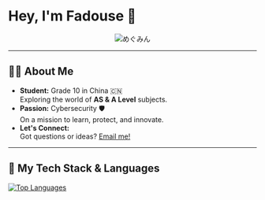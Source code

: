 # Hey, I'm Fadouse 👋

<p align="center">
  <img src="https://media1.tenor.com/m/hAU6LtQqcz4AAAAd/megumin-blush-megumin-konosuba.gif" alt="めぐみん" style="max-width: 100%; height: auto;">
</p>

---

## 👨‍🎓 About Me
- **Student:** Grade 10 in China 🇨🇳  
  Exploring the world of **AS & A Level** subjects.
- **Passion:** Cybersecurity 🛡️  
  On a mission to learn, protect, and innovate.
- **Let's Connect:**  
  Got questions or ideas? [Email me!](mailto:fadouse233@gmail.com)

---

## 🚀 My Tech Stack & Languages
<a href="https://fadouse.github.io/">
  <img align="center" src="https://github-readme-stats.vercel.app/api/top-langs/?username=fadouse&layout=compact&hide_border=true" alt="Top Languages"/>
</a>
